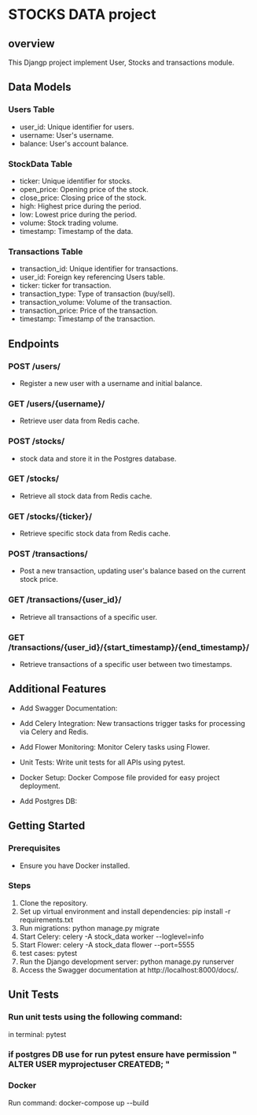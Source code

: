 # STOCKS DATA project

## overview 
This Djangp project implement User, Stocks and transactions module.


## Data Models

### Users Table
- user_id: Unique identifier for users.
- username: User's username.
- balance: User's account balance.

### StockData Table
- ticker: Unique identifier for stocks.
- open_price: Opening price of the stock.
- close_price: Closing price of the stock.
- high: Highest price during the period.
- low: Lowest price during the period.
- volume: Stock trading volume.
- timestamp: Timestamp of the data.

### Transactions Table
- transaction_id: Unique identifier for transactions.
- user_id: Foreign key referencing Users table.
- ticker: ticker for transaction.
- transaction_type: Type of transaction (buy/sell).
- transaction_volume: Volume of the transaction.
- transaction_price: Price of the transaction.
- timestamp: Timestamp of the transaction.

## Endpoints

### POST /users/
- Register a new user with a username and initial balance.

### GET /users/{username}/
- Retrieve user data from Redis cache.

### POST /stocks/
- stock data and store it in the Postgres database.

### GET /stocks/
- Retrieve all stock data from Redis cache.

### GET /stocks/{ticker}/
- Retrieve specific stock data from Redis cache.

### POST /transactions/
- Post a new transaction, updating user's balance based on the current stock price.

### GET /transactions/{user_id}/
- Retrieve all transactions of a specific user.

### GET /transactions/{user_id}/{start_timestamp}/{end_timestamp}/
- Retrieve transactions of a specific user between two timestamps.

## Additional Features

- Add Swagger Documentation:

- Add Celery Integration: New transactions trigger tasks for processing via Celery and Redis.

- Add Flower Monitoring: Monitor Celery tasks using Flower.

- Unit Tests: Write unit tests for all APIs using pytest.

- Docker Setup: Docker Compose file provided for easy project deployment.
- Add Postgres DB:

## Getting Started

### Prerequisites
- Ensure you have Docker installed.

### Steps
1. Clone the repository.
2. Set up virtual environment and install dependencies: pip install -r requirements.txt
3. Run migrations: python manage.py migrate
4. Start Celery: celery -A stock_data worker --loglevel=info
5. Start Flower: celery -A stock_data flower --port=5555
7. test cases: pytest  
8. Run the Django development server: python manage.py runserver
9. Access the Swagger documentation at http://localhost:8000/docs/.

## Unit Tests
### Run unit tests using the following command:
   in terminal: pytest
### if postgres DB use for run pytest ensure have permission " ALTER USER myprojectuser CREATEDB; "

### Docker
Run command: docker-compose up  --build
